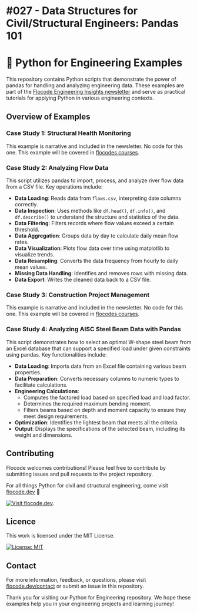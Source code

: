 # #027 - Data Structures for Civil/Structural Engineers: Pandas 101

# 🐍 Python for Engineering Examples

This repository contains Python scripts that demonstrate the power of pandas for handling and analyzing engineering data. These examples are part of the [Flocode Engineering Insights newsletter](flocode.substack.com) and serve as practical tutorials for applying Python in various engineering contexts.

## Overview of Examples

### Case Study 1: Structural Health Monitoring
This example is narrative and included in the newsletter. No code for this one. This example will be covered in [flocodes courses](flocode.dev/courses).

### Case Study 2: Analyzing Flow Data
This script utilizes pandas to import, process, and analyze river flow data from a CSV file. Key operations include:
- **Data Loading**: Reads data from `flows.csv`, interpreting date columns correctly.
- **Data Inspection**: Uses methods like `df.head()`, `df.info()`, and `df.describe()` to understand the structure and statistics of the data.
- **Data Filtering**: Filters records where flow values exceed a certain threshold.
- **Data Aggregation**: Groups data by day to calculate daily mean flow rates.
- **Data Visualization**: Plots flow data over time using matplotlib to visualize trends.
- **Data Resampling**: Converts the data frequency from hourly to daily mean values.
- **Missing Data Handling**: Identifies and removes rows with missing data.
- **Data Export**: Writes the cleaned data back to a CSV file.

### Case Study 3: Construction Project Management
This example is narrative and included in the newsletter. No code for this one. This example will be covered in [flocodes courses](flocode.dev/courses).

### Case Study 4: Analyzing AISC Steel Beam Data with Pandas
This script demonstrates how to select an optimal W-shape steel beam from an Excel database that can support a specified load under given constraints using pandas. Key functionalities include:
- **Data Loading**: Imports data from an Excel file containing various beam properties.
- **Data Preparation**: Converts necessary columns to numeric types to facilitate calculations.
- **Engineering Calculations**:
  - Computes the factored load based on specified load and load factor.
  - Determines the required maximum bending moment.
  - Filters beams based on depth and moment capacity to ensure they meet design requirements.
- **Optimization**: Identifies the lightest beam that meets all the criteria.
- **Output**: Displays the specifications of the selected beam, including its weight and dimensions.

## Contributing

Flocode welcomes contributions! Please feel free to contribute by submitting issues and pull requests to the project repository.

For all things Python for civil and structural engineering, come visit [flocode.dev](flocode.dev) 🌊

[![Visit flocode.dev](https://img.shields.io/badge/Visit-flocode.dev-blue?style=for-the-badge&logo=appveyor)](https://flocode.dev).

## Licence

This work is licensed under the MIT License.

[![License: MIT](https://img.shields.io/badge/License-MIT-blue.svg)](https://opensource.org/licenses/MIT)

## Contact

For more information, feedback, or questions, please visit  [flocode.dev/contact](https://flocode.dev/contact) or submit an issue in this repository.

Thank you for visiting our Python for Engineering repository. We hope these examples help you in your engineering projects and learning journey!
